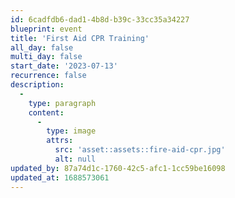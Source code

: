 ```yaml
---
id: 6cadfdb6-dad1-4b8d-b39c-33cc35a34227
blueprint: event
title: 'First Aid CPR Training'
all_day: false
multi_day: false
start_date: '2023-07-13'
recurrence: false
description:
  -
    type: paragraph
    content:
      -
        type: image
        attrs:
          src: 'asset::assets::fire-aid-cpr.jpg'
          alt: null
updated_by: 87a74d1c-1760-42c5-afc1-1cc59be16098
updated_at: 1688573061
---
```

